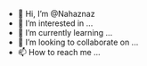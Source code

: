 - 👋 Hi, I’m @Nahaznaz
- 👀 I’m interested in ...
- 🌱 I’m currently learning ...
- 💞️ I’m looking to collaborate on ...
- 📫 How to reach me ...

<!---
Nahaznaz/Nahaznaz is a ✨ special ✨ repository because its `README.md` (this file) appears on your GitHub profile.
You can click the Preview link to take a look at your changes.
--->
